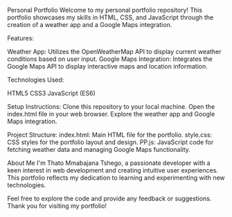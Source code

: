 Personal Portfolio
Welcome to my personal portfolio repository! This portfolio showcases my skills in HTML, CSS, and JavaScript through the creation of a weather app and a Google Maps integration.

Features:

Weather App: Utilizes the OpenWeatherMap API to display current weather conditions based on user input.
Google Maps Integration: Integrates the Google Maps API to display interactive maps and location information.

Technologies Used:

HTML5
CSS3
JavaScript (ES6)


Setup Instructions:
Clone this repository to your local machine.
Open the index.html file in your web browser.
Explore the weather app and Google Maps integration.

Project Structure:
index.html: Main HTML file for the portfolio.
style.css: CSS styles for the portfolio layout and design.
PP.js: JavaScript code for fetching weather data and managing Google Maps functionality.

About Me
I'm Thato Mmabajana Tshego, a passionate developer with a keen interest in web development and creating intuitive user experiences. This portfolio reflects my dedication to learning and experimenting with new technologies.

Feel free to explore the code and provide any feedback or suggestions. Thank you for visiting my portfolio!
